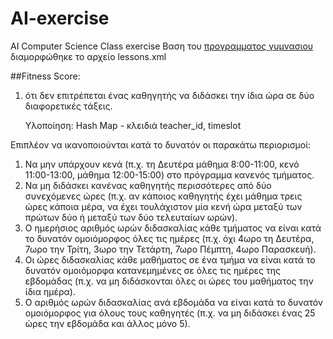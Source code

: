 # AI-exercise
AI Computer Science Class exercise
Βαση του [προγραμματος γυμνασιου](https://www.alfavita.gr/ekpaideysi/355044_orologio-programma-ton-mathimaton-ton-taxeon-toy-gymnasioy) διαμορφώθηκε το αρχείο lessons.xml


##Fitness Score:

1. ότι δεν επιτρέπεται ένας καθηγητής να διδάσκει την ίδια ώρα σε δύο διαφορετικές τάξεις.
   
   Υλοποίηση: Hash Map - κλειδιά teacher_id, timeslot
   
Επιπλέον να ικανοποιούνται κατά το δυνατόν οι παρακάτω περιορισμοί:
1. Να μην υπάρχουν κενά (π.χ. τη Δευτέρα μάθημα 8:00-11:00, κενό
11:00-13:00, μάθημα 12:00-15:00) στο πρόγραμμα κανενός τμήματος.
2. Να μη διδάσκει κανένας καθηγητής περισσότερες από δύο
συνεχόμενες ώρες (π.χ. αν κάποιος καθηγητής έχει μάθημα τρεις ώρες
κάποια μέρα, να έχει τουλάχιστον μία κενή ώρα μεταξύ των πρώτων
δύο ή μεταξύ των δύο τελευταίων ωρών).
3. Ο ημερήσιος αριθμός ωρών διδασκαλίας κάθε τμήματος να είναι κατά
το δυνατόν ομοιόμορφος όλες τις ημέρες (π.χ. όχι 4ωρο τη Δευτέρα,
7ωρο την Τρίτη, 3ωρο την Τετάρτη, 7ωρο Πέμπτη, 4ωρο Παρασκευή).
4. Οι ώρες διδασκαλίας κάθε μαθήματος σε ένα τμήμα να είναι κατά το
δυνατόν ομοιόμορφα κατανεμημένες σε όλες τις ημέρες της εβδομάδας
(π.χ. να μη διδάσκονται όλες οι ώρες του μαθήματος την ίδια ημέρα).
5. Ο αριθμός ωρών διδασκαλίας ανά εβδομάδα να είναι κατά το δυνατόν
ομοιόμορφος για όλους τους καθηγητές (π.χ. να μη διδάσκει ένας 25
ώρες την εβδομάδα και άλλος μόνο 5). 
